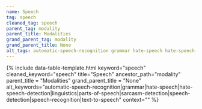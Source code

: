 ```yaml
---
name: Speech
tag: speech
cleaned_tag: speech
parent_tag: modality
parent_title: Modalities
grand_parent_tag: modality
grand_parent_title: None
alt_tags: automatic-speech-recognition grammar hate-speech hate-speech-detection linguistics parts-of-speech sarcasm-detection speech-detection speech-recognition text-to-speech
---
```


{% include data-table-template.html 
  keyword="speech" 
  cleaned_keyword="speech" 
  title="Speech"
  ancestor_path="modality" 
  parent_title = "Modalities"
  grand_parent_title = "None"
  alt_keywords="automatic-speech-recognition|grammar|hate-speech|hate-speech-detection|linguistics|parts-of-speech|sarcasm-detection|speech-detection|speech-recognition|text-to-speech"
  context=""
%}

